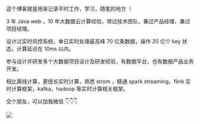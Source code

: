 这个博客就是用来记录平时工作，学习，随笔的地方 ！

3 年 Java web ，10 年大数据云计算经验，带过技术团队，兼过产品经理，兼过项目经理。

设计过实时风控系统，单日实时处理最高峰 70 亿条数据，操作 20 亿个 key 状态，计算延迟在 10ms 以内。

参与设计并研发多个大数据项目设计及研发经验，有数据平台，也有数据产品业务开发。

相比离线计算，更擅长实时计算，熟悉 strom ，精通 spark streaming，flink 实时计算框架，kafka，hadoop 等实时计算相关框架。

交个朋友，可以加我微信 👇👇👇

<!--more-->

![](https://www.azheimage.top/markdown-img-paste-20240703221537635.png?imageMogr2/auto-orient/thumbnail/!420x360r/gravity/Center/crop/500x500/interlace/1/blur/1x0/quality/80|imageslim)
